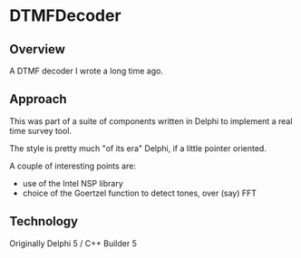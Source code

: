 # DTMFDecoder

## Overview 

A DTMF decoder I wrote a long time ago.

## Approach

This was part of a suite of components written in Delphi to implement a real time survey tool.

The style is pretty much "of its era" Delphi, if a little pointer oriented.

A couple of interesting points are:
+ use of the Intel NSP library
+ choice of the Goertzel function to detect tones, over (say) FFT 

## Technology

Originally Delphi 5 / C++ Builder 5


